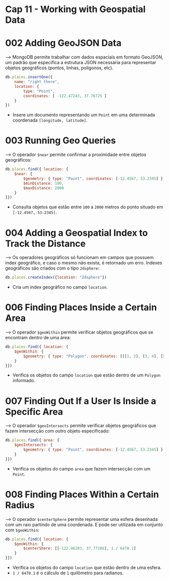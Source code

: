 # Cap 11 - Working with Geospatial Data

# 002 Adding GeoJSON Data
--> MongoDB permite trabalhar com dados espaciais em formato GeoJSON, um padrão que especifica a 
estrutura JSON necessária para representar objetos geográficos (pontos, linhas, polígonos, etc).
```javascript
db.places.insertOne({
    name: "right there",
    location: {
        type: "Point",
        coordinates: [ -122.47243, 37.76725 ]
    }
})
```
* Insere um documento representando um `Point` em uma determinada coordenada `[longitude, latitude]`.

# 003 Running Geo Queries
--> O operador `$near` permite confirmar a proximidade entre objetos geográficos:
```javascript
db.places.find({ location: {
    $near: {
        $geometry: { type: "Point", coordinates: [-12.4567, 53.2345] },
        $minDistance: 100,
        $maxDistance: 2000
    }
}})
```
* Consulta objetos que estão entre `100` a `2000` metros do ponto situado em `[-12.4567, 53.2345]`.

# 004 Adding a Geospatial Index to Track the Distance
--> Os operadores geográficos só funcionam em campos que possuem index geográfico, e caso o mesmo não exista, 
é retornado um erro. Indexes geográficos são criados com o tipo `2dsphere`:
```javascript
db.places.createIndex({location: "2dsphere"})
```
* Cria um index geográfico no campo `location`.

# 006 Finding Places Inside a Certain Area
--> O operador `$geoWithin` permite verificar objetos geográficos que se encontram dentro de uma área:
```javascript
db.places.find({ location: {
    $geoWithin: {
        $geometry: { type: "Polygon", coordinates: [[[1, 2], [3, 4], [5, 6], [7, 8]]] }
    }
}})
```
* Verifica os objetos do campo `location` que estão dentro de um `Polygon` informado.

# 007 Finding Out If a User Is Inside a Specific Area
--> O operador `$geoIntersects` permite verificar objetos geográficos que fazem intersecção com outro objeto 
especificado:
```javascript
db.places.find({ area: {
    $geoIntersects: {
        $geometry: { type: "Point", coordinates: [-12.4567, 53.2345] }
    }
}})
```
* Verifica os objetos do campo `area` que fazem intersecção com um `Point`.

# 008 Finding Places Within a Certain Radius
--> O operador `$centerSphere` permite representar uma esfera desenhada com um raio partindo de uma coordenada. 
E pode ser utilizada em conjunto com `$geoWithin`:
```javascript
db.places.find({ location: {
    $geoWithin: {
        $centerShere: [[-122.46203, 37.77286], 1 / 6478.1]
    }
}})
```
* Verifica os objetos do campo `location` que estão dentro de uma esfera.
* `1 / 6478.1` é o cálculo de `1` quilômetro para radianos.